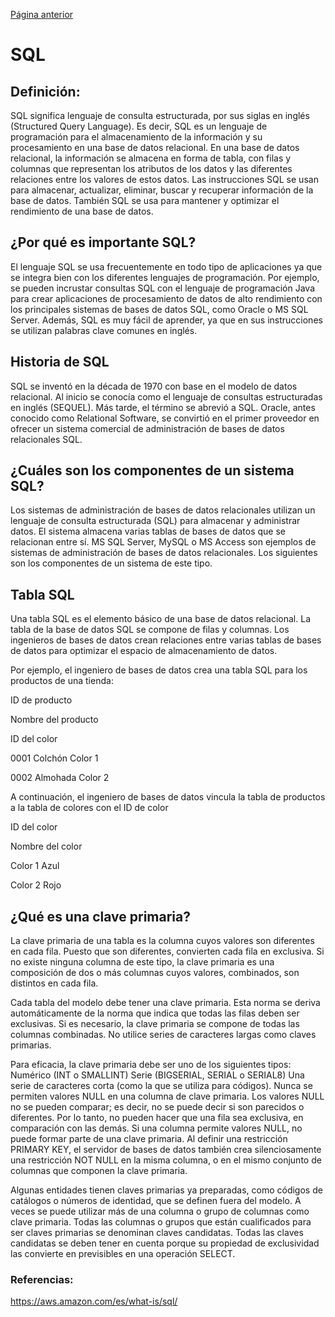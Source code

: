 [Página anterior](README.md)
# SQL

## Definición: 

SQL significa lenguaje de consulta estructurada, por sus siglas en inglés (Structured Query Language). Es decir, SQL es un lenguaje de programación para el almacenamiento de la información y 
su procesamiento en una base de datos relacional. En una base de datos relacional, la información se almacena en forma de tabla, con filas y columnas que representan los atributos de los 
datos y las diferentes relaciones entre los valores de estos datos. Las instrucciones SQL se usan para almacenar, actualizar, eliminar, buscar y recuperar información de la base de datos.
También SQL se usa para mantener y optimizar el rendimiento de una base de datos.

## ¿Por qué es importante SQL?

El lenguaje SQL se usa frecuentemente en todo tipo de aplicaciones ya que se integra bien con los diferentes lenguajes de programación. Por ejemplo, se pueden incrustar consultas SQL con el
lenguaje de programación Java para crear aplicaciones de procesamiento de datos de alto rendimiento con los principales sistemas de bases de datos SQL, como Oracle o MS SQL Server. Además, 
SQL es muy fácil de aprender, ya que en sus instrucciones se utilizan palabras clave comunes en inglés. 

## Historia de SQL

SQL se inventó en la década de 1970 con base en el modelo de datos relacional. Al inicio se conocía como el lenguaje de consultas estructuradas en inglés (SEQUEL). Más tarde, el término se 
abrevió a SQL. Oracle, antes conocido como Relational Software, se convirtió en el primer proveedor en ofrecer un sistema comercial de administración de bases de datos relacionales SQL.

## ¿Cuáles son los componentes de un sistema SQL?

Los sistemas de administración de bases de datos relacionales utilizan un lenguaje de consulta estructurada (SQL) para almacenar y administrar datos. El sistema almacena varias tablas de bases
de datos que se relacionan entre sí. MS SQL Server, MySQL o MS Access son ejemplos de sistemas de administración de bases de datos relacionales. Los siguientes son los componentes de un 
sistema de este tipo. 

## Tabla SQL

Una tabla SQL es el elemento básico de una base de datos relacional. La tabla de la base de datos SQL se compone de filas y columnas. Los ingenieros de bases de datos crean relaciones entre 
varias tablas de bases de datos para optimizar el espacio de almacenamiento de datos.

Por ejemplo, el ingeniero de bases de datos crea una tabla SQL para los productos de una tienda: 

ID de producto

Nombre del producto

ID del color

0001 Colchón Color 1

0002 Almohada Color 2

A continuación, el ingeniero de bases de datos vincula la tabla de productos a la tabla de colores con el ID de color

ID del color

Nombre del color

Color 1 Azul

Color 2 Rojo

## ¿Qué es una clave primaria?

La clave primaria de una tabla es la columna cuyos valores son diferentes en cada fila. Puesto que son diferentes, convierten cada fila en exclusiva. Si no existe ninguna columna de este tipo,
la clave primaria es una composición de dos o más columnas cuyos valores, combinados, son distintos en cada fila. 

Cada tabla del modelo debe tener una clave primaria. Esta norma se deriva automáticamente de la norma que indica que todas las filas deben ser exclusivas. Si es necesario, la clave primaria 
se compone de todas las columnas combinadas. No utilice series de caracteres largas como claves primarias.

Para eficacia, la clave primaria debe ser uno de los siguientes tipos:
Numérico (INT o SMALLINT)
Serie (BIGSERIAL, SERIAL o SERIAL8)
Una serie de caracteres corta (como la que se utiliza para códigos).
Nunca se permiten valores NULL en una columna de clave primaria. Los valores NULL no se pueden comparar; es decir, no se puede decir si son parecidos o diferentes. Por lo tanto, no pueden 
hacer que una fila sea exclusiva, en comparación con las demás. Si una columna permite valores NULL, no puede formar parte de una clave primaria. Al definir una restricción PRIMARY KEY, el 
servidor de bases de datos también crea silenciosamente una restricción NOT NULL en la misma columna, o en el mismo conjunto de columnas que componen la clave primaria.

Algunas entidades tienen claves primarias ya preparadas, como códigos de catálogos o números de identidad, que se definen fuera del modelo. A veces se puede utilizar más de una columna o 
grupo de columnas como clave primaria. Todas las columnas o grupos que están cualificados para ser claves primarias se denominan claves candidatas. Todas las claves candidatas se deben tener
en cuenta porque su propiedad de exclusividad las convierte en previsibles en una operación SELECT.

### Referencias:

https://aws.amazon.com/es/what-is/sql/




